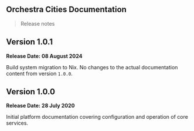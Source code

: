 Orchestra Cities Documentation
------------------------------
> Release notes


## Version 1.0.1

**Release Date: 08 August 2024**

Build system migration to Nix. No changes to the actual documentation
content from version `1.0.0`.


## Version 1.0.0

**Release Date: 28 July 2020**

Initial platform documentation covering configuration and operation
of core services.
